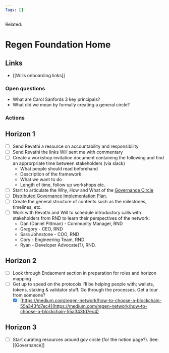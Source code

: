 ```yaml
---
Tags: []
---
```

Related: 
# Regen Foundation Home

## Links
- [[Wills onboarding links]]


### Open questions
- What are Carol Sanfords 3 key principals?
- What did we mean by formally creating a general circle?


### Actions






## Horizon 1
- [ ] Send Revathi a resource on accountability and responsibility
- [ ] Send Revathi the links Will sent me with commentary 
- [ ] Create a workshop invitation document containing the following and find an approrpriate time between stakeholders (via slack)
	- What people should read beforehand
	- Description of the framework
	- What we want to do
	- Length of time, follow up workshops etc.
- [ ] Start to articulate the Why, How and What of the [Governance Circle](https://www.notion.so/Governance-Circle-579f67578f1d413ca7b667b824b3bf3b) 
- [ ] [Distributed Governance Implementation Plan.](https://www.notion.so/Distributed-Governance-Implementation-Plan-468f58bc74944aee9521be970ed0ed35)
- [ ] Create the general structure of contents such as the milestones, timelines, etc. 
- [ ] Work with Revathi and Will to schedule introductory calls with stakeholders from RND to learn their perspectives of the network:
	-   Dan (Daniel Pittman) - Community Manager, RND
	-   Gregory - CEO, RND
	-   Sara Johnstone - COO, RND
	-   Cory - Engineering Team, RND
	-   Ryan - Developer Advocate(?), RND.


## Horizon 2
- [ ] Look through Endaoment section in preparation for roles and horizon mapping
- [ ] Get up to speed on the protocols I'll be helping people with; wallets, tokens, staking & validator stuff. Go through the processes. Get a tour from someone?
    -   [x] [https://medium.com/regen-network/how-to-choose-a-blockchain-55a343fd7ec4](https://medium.com/regen-network/how-to-choose-a-blockchain-55a343fd7ec4)

## Horizon 3
- [ ] Start curating resources around gov circle (for the notion page?). See: [[Governance]]